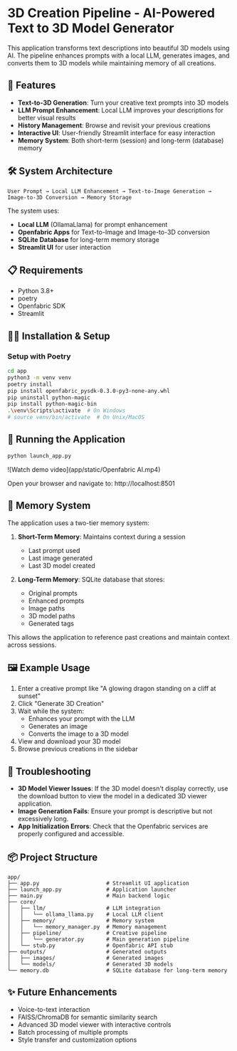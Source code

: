 # 3D Creation Pipeline - AI-Powered Text to 3D Model Generator

This application transforms text descriptions into beautiful 3D models using AI. The pipeline enhances prompts with a local LLM, generates images, and converts them to 3D models while maintaining memory of all creations.

## 🚀 Features

- **Text-to-3D Generation**: Turn your creative text prompts into 3D models
- **LLM Prompt Enhancement**: Local LLM improves your descriptions for better visual results
- **History Management**: Browse and revisit your previous creations
- **Interactive UI**: User-friendly Streamlit interface for easy interaction
- **Memory System**: Both short-term (session) and long-term (database) memory

## 🛠️ System Architecture

```
User Prompt → Local LLM Enhancement → Text-to-Image Generation → Image-to-3D Conversion → Memory Storage
```

The system uses:
- **Local LLM** (OllamaLlama) for prompt enhancement
- **Openfabric Apps** for Text-to-Image and Image-to-3D conversion
- **SQLite Database** for long-term memory storage
- **Streamlit UI** for user interaction

## 📋 Requirements

- Python 3.8+
- poetry
- Openfabric SDK
- Streamlit

## 🏃‍♂️ Installation & Setup

### Setup with Poetry
```bash
cd app
python3 -m venv venv
poetry install
pip install openfabric_pysdk-0.3.0-py3-none-any.whl
pip uninstall python-magic
pip install python-magic-bin
.\venv\Scripts\activate  # On Windows
# source venv/bin/activate  # On Unix/MacOS
```

## 🚀 Running the Application

```bash
python launch_app.py
```

![Watch demo video](app/static/Openfabric AI.mp4)

Open your browser and navigate to: http://localhost:8501

## 💾 Memory System

The application uses a two-tier memory system:

1. **Short-Term Memory**: Maintains context during a session
   - Last prompt used
   - Last image generated
   - Last 3D model created

2. **Long-Term Memory**: SQLite database that stores:
   - Original prompts
   - Enhanced prompts
   - Image paths
   - 3D model paths
   - Generated tags

This allows the application to reference past creations and maintain context across sessions.

## 🖼️ Example Usage

1. Enter a creative prompt like "A glowing dragon standing on a cliff at sunset"
2. Click "Generate 3D Creation"
3. Wait while the system:
   - Enhances your prompt with the LLM
   - Generates an image
   - Converts the image to a 3D model
4. View and download your 3D model
5. Browse previous creations in the sidebar

## 🔧 Troubleshooting

- **3D Model Viewer Issues**: If the 3D model doesn't display correctly, use the download button to view the model in a dedicated 3D viewer application.
- **Image Generation Fails**: Ensure your prompt is descriptive but not excessively long.
- **App Initialization Errors**: Check that the Openfabric services are properly configured and accessible.

## 📦 Project Structure

```
app/
├── app.py                     # Streamlit UI application
├── launch_app.py              # Application launcher
├── main.py                    # Main backend logic
├── core/
│   ├── llm/                   # LLM integration
│   │   └── ollama_llama.py    # Local LLM client
│   ├── memory/                # Memory system
│   │   └── memory_manager.py  # Memory management
│   ├── pipeline/              # Creative pipeline
│   │   └── generator.py       # Main generation pipeline
│   └── stub.py                # Openfabric API stub
├── outputs/                   # Generated outputs
│   ├── images/                # Generated images
│   └── models/                # Generated 3D models
└── memory.db                  # SQLite database for long-term memory
```

## ✨ Future Enhancements

- Voice-to-text interaction
- FAISS/ChromaDB for semantic similarity search
- Advanced 3D model viewer with interactive controls
- Batch processing of multiple prompts
- Style transfer and customization options
